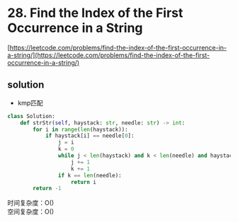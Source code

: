 # 28. Find the Index of the First Occurrence in a String

[https://leetcode.com/problems/find-the-index-of-the-first-occurrence-in-a-string/](https://leetcode.com/problems/find-the-index-of-the-first-occurrence-in-a-string/)

## solution

- kmp匹配

```python
class Solution:
    def strStr(self, haystack: str, needle: str) -> int:
        for i in range(len(haystack)):
            if haystack[i] == needle[0]:
                j = i
                k = 0
                while j < len(haystack) and k < len(needle) and haystack[j] == needle[k]:
                    j += 1
                    k += 1
                if k == len(needle):
                    return i
        return -1
```

时间复杂度：O() <br>
空间复杂度：O()
